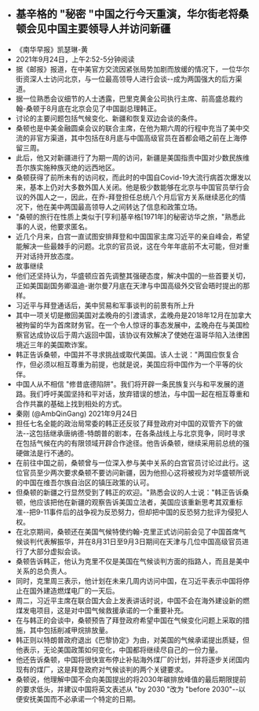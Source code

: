 - ## 基辛格的 "秘密 "中国之行今天重演，华尔街老将桑顿会见中国主要领导人并访问新疆
- 《南华早报》凯瑟琳-黄
- 2021年9月24日，上午2:52-5分钟阅读
- 据《邮报》报道，在中美官方交流因紧张局势加剧而放缓的情况下，一位华尔街资深人士访问北京，与一位最高领导人进行会谈--成为两国强大的后方渠道。
- 据一位熟悉会议细节的人士透露，巴里克黄金公司执行主席、前高盛总裁约翰-桑顿于8月底在北京会见了中国副总理韩正。
- 讨论的主要问题包括气候变化、新疆和恢复双边会谈的条件。
- 桑顿也是中美金融圆桌会议的联合主席，在他为期六周的行程中充当了美中交流的非官方渠道，其中包括在8月底与中国高级官员在首都会晤之前在上海停留三周。
- 此后，他又对新疆进行了为期一周的访问，新疆是美国指责中国对少数民族维吾尔族实施种族灭绝的远西地区。
- 桑顿获得了前所未有的访问权，而此时的中国自Covid-19大流行病首次爆发以来，基本上仍对大多数外国人关闭。他是极少数能够在北京与中国官员举行会议的外国人之一，因此，在乔-拜登担任总统八个月后官方关系继续恶化的情况下，他在美中两国最高领导人之间转达了信息和政策立场。
- "桑顿的旅行在性质上类似于[亨利]基辛格[1971年]的秘密访华之旅，"熟悉此事的人说，他要求匿名。
- 近几个月来，白宫一直试图安排拜登和中国国家主席习近平的亲自峰会，希望能解决一些最棘手的问题。北京的官员说，这在今年年底前不太可能，但对重开对话持开放态度。
- 故事继续
- 他们还坚持认为，华盛顿应首先调整其强硬态度，解决中国的一些首要关切，正如美国副国务卿温迪-谢尔曼7月底在天津与中国高级外交官会晤时提出的那样。
- 习近平与拜登通话后，美中贸易和军事谈判的前景有所上升
- 其中一项关切是撤回美国对孟晚舟的引渡请求，孟晚舟是2018年12月在加拿大被拘留的华为首席财务官。在一个令人惊讶的事态发展中，孟晚舟在与美国检察官达成协议后于周六返回中国，该协议有效解决了使她在温哥华陷入法律困境近三年的美国欺诈案。
- 韩正告诉桑顿，中国并不寻求挑战或取代美国。该人士说："两国应恢复合作，但必须以相互尊重为前提，也就是说，美国应将中国作为一个平等的伙伴。
- 中国人从不相信 "修昔底德陷阱"。我们将开辟一条民族复兴与和平发展的道路。我们呼吁美国坚持和平对话，放弃错误的想法，与中国一起在相互尊重和合作共赢的基础上找到相处的方式。
- 秦刚 (@AmbQinGang) 2021年9月24日
- 担任七名全能的政治局常委的韩正还反驳了拜登政府对中国的双管齐下的做法--这包括继承唐纳德-特朗普的剧本，在各条战线上与北京竞争，同时寻求在包括气候在内的有限领域开辟合作途径。他告诉桑顿，继续采用前总统的强硬做法是行不通的。
- 在前往中国之前，桑顿曾与一位深入参与美中关系的白宫官员讨论过此行。这位官员至少两次要求桑顿不要访问新疆，因为他担心这将被视为对华盛顿所说的中国在维吾尔族自治区的镇压政策的认可。
- 但桑顿的新疆之行显然受到了韩正的欢迎。"熟悉会议的人士说："韩正告诉桑顿，他应该把他在新疆的观察告诉美国立法者，美国应该重新思考其双重标准--把9-11事件后的战争视为反恐努力，但却把中国的反恐努力批评为侵犯人权。
- 在北京期间，桑顿还在美国气候特使约翰-克里正式访问前会见了中国首席气候谈判代表解振华，并在8月31日至9月3日期间在天津与几位中国高级官员进行了大部分虚拟会谈。
- 桑顿告诉韩正，他认为克里不仅是美国在气候谈判方面的指路人，而且是美中关系的总负责人。
- 同时，克里周三表示，他计划在未来几周内访问中国，在习近平表示中国将停止在国外建造燃煤电厂的一天后。
- 周二，习近平主席在联合国大会上发表讲话时说，中国不会在海外建设新的燃煤发电项目，这是对中国气候救援承诺的一个重要补充。
- 在与韩正的会谈中，桑顿预告了拜登政府希望中国在气候变化问题上采取的措施，其中包括削减甲烷排放量。
- 韩正则以特朗普政府退出《巴黎协定》为由，对美国的气候承诺提出质疑，但他表示，无论美国政策如何变化，中国都将继续尽自己的一份力量。
- 他还告诉桑顿，中国将很快宣布停止补贴海外煤厂的计划，并将逐步关闭国内现有的煤厂，这是拜登政府对气候谈判的两个关键要求。
- 桑顿说，他理解中国不会向美国提出的将2030年碳排放峰值的最后期限提前的要求低头，并建议中国将英文表述从 "by 2030 "改为 "before 2030"--以便安抚美国而不必承诺一个特定的日期。
